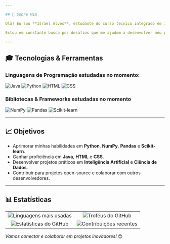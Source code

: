 ```yaml
---

## 📜 Sobre Mim

Olá! Eu sou **Israel Alves**, estudante do curso técnico integrado em informática e um entusiasta apaixonado por **Inteligência Artificial**. Estou sempre explorando novas tecnologias, especialmente no campo de aprendizado de máquina e análise de dados. Meu objetivo é aprimorar minhas habilidades para me tornar um excelente profissional na área de IA e ciência de dados.

Estou em constante busca por desafios que me ajudem a desenvolver meu pensamento lógico e minhas habilidades de programação. Além disso, tenho interesse em áreas como **visão computacional** e **processamento de linguagem natural**.

---
```


## 🎓 Tecnologias & Ferramentas

### Linguagens de Programação estudadas no momento:
<p align="left">
  <img src="https://img.shields.io/badge/Java-ED8B00?style=for-the-badge&logo=java&logoColor=white" alt="Java"/>
  <img src="https://img.shields.io/badge/Python-3776AB?style=for-the-badge&logo=python&logoColor=white" alt="Python"/>
  <img src="https://img.shields.io/badge/HTML5-E34F26?style=for-the-badge&logo=html5&logoColor=white" alt="HTML"/>
  <img src="https://img.shields.io/badge/CSS-1572B6?style=for-the-badge&logo=css3&logoColor=white" alt="CSS"/>
</p>

### Bibliotecas & Frameworks estudadas no momento
<p align="left">
  <img src="https://img.shields.io/badge/NumPy-013243?style=for-the-badge&logo=numpy&logoColor=white" alt="NumPy"/>
  <img src="https://img.shields.io/badge/Pandas-150458?style=for-the-badge&logo=pandas&logoColor=white" alt="Pandas"/>
  <img src="https://img.shields.io/badge/scikit--learn-F7931E?style=for-the-badge&logo=scikit-learn&logoColor=white" alt="Scikit-learn"/>
</p>

---

## 📈 Objetivos

- Aprimorar minhas habilidades em **Python**, **NumPy**, **Pandas** e **Scikit-learn**.
- Ganhar proficiência em **Java**, **HTML** e **CSS**.
- Desenvolver projetos práticos em **Inteligência Artificial** e **Ciência de Dados**.
- Contribuir para projetos open-source e colaborar com outros desenvolvedores.

---

## 📊 Estatísticas

<table align="center">
  <tr>
    <td align="center"><img src="https://github-readme-stats.vercel.app/api/top-langs/?username=Fcisraelalves&layout=compact&theme=radical" alt="Linguagens mais usadas"/></td>
    <td align="center"><img src="https://github-profile-trophy.vercel.app/?username=Fcisraelalves&theme=radical&column=3&margin-w=15&margin-h=15" alt="Troféus do GitHub"/></td>
  </tr>
  <tr>
    <td align="center"><img src="https://github-readme-stats.vercel.app/api?username=Fcisraelalves&show_icons=true&theme=radical" alt="Estatísticas do GitHub" /></td>
    <td align="center"><img src="https://github-readme-streak-stats.herokuapp.com/?user=Fcisraelalves&theme=radical" alt="Contribuições recentes"/></td>
  </tr>
</table>
  <i>Vamos conectar e colaborar em projetos inovadores!</i> 😊
</p>
